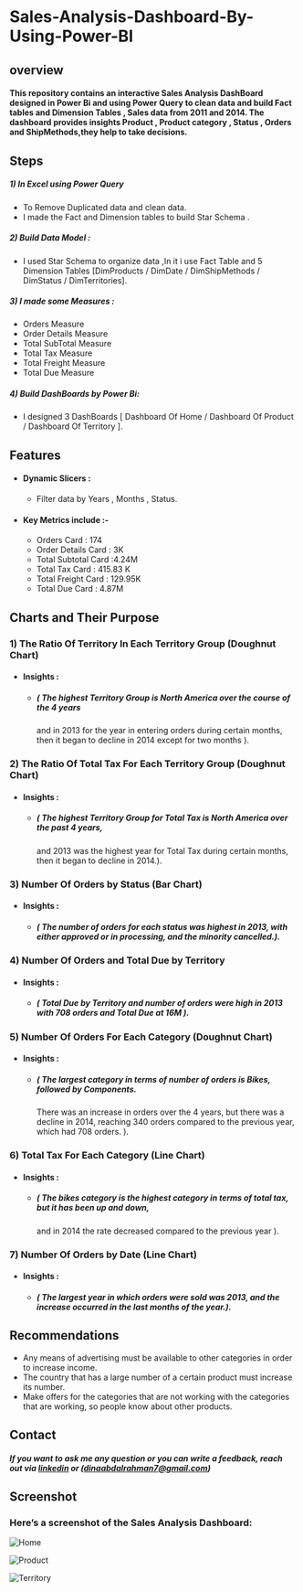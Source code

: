 # Sales-Analysis-Dashboard-By-Using-Power-BI


## overview
#### This repository contains an interactive Sales Analysis DashBoard designed in Power Bi and using Power Query to clean data and build Fact tables and Dimension Tables , Sales data  from 2011 and 2014. The dashboard provides insights Product , Product category , Status , Orders and ShipMethods,they help to take decisions.


## Steps

##### 1) In Excel using Power Query
- To Remove Duplicated data and clean data.
- I made the Fact and Dimension tables  to build Star Schema .


##### 2) Build Data Model : 
- I used Star Schema to organize data ,In it i use Fact Table and 5 Dimension Tables [DimProducts / DimDate / DimShipMethods / DimStatus / DimTerritories]. 
##### 3) I made some Measures :
 - Orders Measure
 - Order Details Measure 
 - Total SubTotal Measure 
 - Total Tax Measure 
 - Total Freight Measure 
 - Total Due Measure  
##### 4) Build DashBoards by Power Bi:
- I designed 3 DashBoards  [ Dashboard Of Home / Dashboard Of Product / Dashboard Of Territory ].


## Features
- #### Dynamic Slicers : 
    - Filter data by Years , Months , Status.
      
- #### Key Metrics include :-
    - Orders Card : 174
    - Order Details Card : 3K
    - Total Subtotal Card :4.24M
    - Total Tax Card : 415.83 K
    - Total Freight Card : 129.95K
    - Total Due Card : 4.87M
    
      

 ## Charts and Their Purpose 

 ### 1)  The Ratio Of  Territory In Each Territory Group (Doughnut Chart) 
 - #### Insights : 
   - ##### ( The highest Territory Group is North America over the course of the 4 years
     and in 2013 for the year in entering orders during certain months, then it began to decline in 2014 except for two months ).

### 2)  The Ratio Of Total Tax For Each Territory Group  (Doughnut Chart) 
 - #### Insights : 
   - ##### ( The highest Territory Group for Total Tax is North America over the past 4 years,
     and 2013 was the highest year for Total Tax during certain months, then it began to decline in 2014.).
### 3) Number Of Orders by Status (Bar Chart) 
 - #### Insights : 
   - ##### ( The number of orders for each status was highest in 2013, with either approved or in processing, and the minority cancelled.).
### 4)  Number Of  Orders and Total Due by Territory 
 - #### Insights : 
   - ##### ( Total Due by Territory and number of orders were high in 2013 with 708 orders and Total Due at 16M ).
### 5) Number Of  Orders For Each Category (Doughnut Chart)
 - #### Insights : 
   - ##### ( The largest category in terms of number of orders is Bikes, followed by Components.
     There was an increase in orders over the 4 years, but there was a decline in 2014,
     reaching 340 orders compared to the previous year, which had 708 orders. ).
### 6)  Total Tax For Each Category (Line Chart) 
 - #### Insights : 
   - ##### ( The bikes category is the highest category in terms of total tax, but it has been up and down,
      and in 2014 the rate decreased compared to the previous year ).

### 7)  Number Of Orders by Date (Line Chart) 
 - #### Insights : 
   - ##### ( The largest year in which orders were sold was 2013, and the increase occurred in the last months of the year.).




 ## Recommendations


- Any means of advertising must be available to other categories in order to increase income.
- The country that has a large number of a certain product must increase its number.
- Make offers for the categories that are not working with the categories that are working, so people know about other products.
  




## Contact

 ##### If you want to ask me any question or you can write a feedback, reach out via [linkedin](https://www.linkedin.com/in/dina-abdelrahman?utm_source=share&utm_campaign=share_via&utm_content=profile&utm_medium=android_app) or (dinaabdalrahman7@gmail.com)


## Screenshot
### Here’s a screenshot of the Sales Analysis Dashboard:

![Home](https://github.com/user-attachments/assets/965fcaa1-e571-420f-87f8-0c4bfc3ef885)


![Product](https://github.com/user-attachments/assets/b4c01676-5beb-471b-a8d1-a509572a7a42)


![Territory](https://github.com/user-attachments/assets/47f1e02e-16bb-4428-a726-27137ed6035d)












